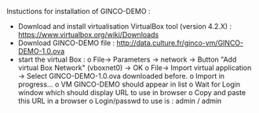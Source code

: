 Instuctions for installation of GINCO-DEMO :

* Download and install virtualisation VirtualBox tool (version 4.2.X) : https://www.virtualbox.org/wiki/Downloads
* Download GINCO-DEMO file : http://data.culture.fr/ginco-vm/GINCO-DEMO-1.0.ova 
* start the virtual Box : 
      o File-> Parameters -> network -> Button "Add virtual Box Network" (vboxnet0) -> OK
      o File-> Import virtual application -> Select GINCO-DEMO-1.0.ova downloaded before.
      o Import in progress...
      o VM GINCO-DEMO should appear in list
      o Wait for Login window which should display URL to use in browser
      o Copy and paste this URL in a browser
      o Login/passwd to use is : admin / admin

